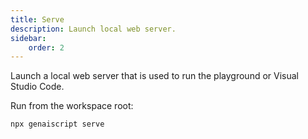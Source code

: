 ```yaml
---
title: Serve
description: Launch local web server.
sidebar:
    order: 2
---
```


Launch a local web server that is used to run the playground
or Visual Studio Code.


Run from the workspace root:

```bash
npx genaiscript serve
```